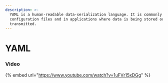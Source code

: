 ```yaml
---
description: >-
  YAML is a human-readable data-serialization language. It is commonly used for
  configuration files and in applications where data is being stored or
  transmitted.
---
```


# YAML







### Video

{% embed url="https://www.youtube.com/watch?v=1uFVr15xDGg" %}
